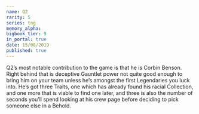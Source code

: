 ```yaml
---
name: Q2
rarity: 5
series: tng
memory_alpha:
bigbook_tier: 9
in_portal: true
date: 15/08/2019
published: true
---
```


Q2’s most notable contribution to the game is that he is Corbin Benson. Right behind that is deceptive Gauntlet power not quite good enough to bring him on your team unless he’s amongst the first Legendaries you luck into. He’s got three Traits, one which has already found his racial Collection, and one more that is viable to find one later, and three is also the number of seconds you’ll spend looking at his crew page before deciding to pick someone else in a Behold.
